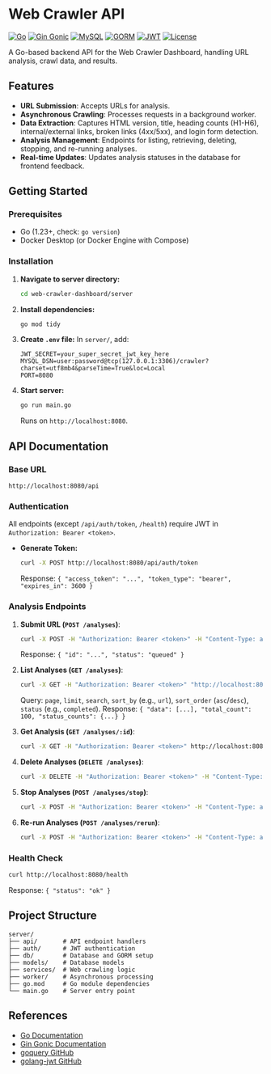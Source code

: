 # Web Crawler API

[![Go](https://img.shields.io/badge/Go-1.23%2B-00ADD8.svg?logo=go&logoColor=white)](https://go.dev/)
[![Gin Gonic](https://img.shields.io/badge/Gin_Gonic-1.10.x-008080.svg?logo=go&logoColor=white)](https://gin-gonic.com/)
[![MySQL](https://img.shields.io/badge/MySQL-8.0-4479A1.svg?logo=mysql&logoColor=white)](https://www.mysql.com/)
[![GORM](https://img.shields.io/badge/ORM-GORM-E91E63.svg?logo=go&logoColor=white)](https://gorm.io/)
[![JWT](https://img.shields.io/badge/Authentication-JWT-yellow.svg)](https://jwt.io/)
[![License](https://img.shields.io/badge/License-MIT-green.svg)](LICENSE)

A Go-based backend API for the Web Crawler Dashboard, handling URL analysis, crawl data, and results.

## Features
- **URL Submission**: Accepts URLs for analysis.
- **Asynchronous Crawling**: Processes requests in a background worker.
- **Data Extraction**: Captures HTML version, title, heading counts (H1-H6), internal/external links, broken links (4xx/5xx), and login form detection.
- **Analysis Management**: Endpoints for listing, retrieving, deleting, stopping, and re-running analyses.
- **Real-time Updates**: Updates analysis statuses in the database for frontend feedback.

## Getting Started

### Prerequisites
- Go (1.23+, check: `go version`)
- Docker Desktop (or Docker Engine with Compose)

### Installation
1. **Navigate to server directory:**
   ```bash
   cd web-crawler-dashboard/server
   ```
2. **Install dependencies:**
   ```bash
   go mod tidy
   ```
3. **Create `.env` file:**
   In `server/`, add:
   ```env
   JWT_SECRET=your_super_secret_jwt_key_here
   MYSQL_DSN=user:password@tcp(127.0.0.1:3306)/crawler?charset=utf8mb4&parseTime=True&loc=Local
   PORT=8080
   ```
4. **Start server:**
   ```bash
   go run main.go
   ```
   Runs on `http://localhost:8080`.

## API Documentation

### Base URL
`http://localhost:8080/api`

### Authentication
All endpoints (except `/api/auth/token`, `/health`) require JWT in `Authorization: Bearer <token>`.

- **Generate Token:**
  ```bash
  curl -X POST http://localhost:8080/api/auth/token
  ```
  Response: `{ "access_token": "...", "token_type": "bearer", "expires_in": 3600 }`

### Analysis Endpoints
1. **Submit URL (`POST /analyses`)**:
   ```bash
   curl -X POST -H "Authorization: Bearer <token>" -H "Content-Type: application/json" -d '{"url":"https://example.com"}' http://localhost:8080/api/analyses
   ```
   Response: `{ "id": "...", "status": "queued" }`

2. **List Analyses (`GET /analyses`)**:
   ```bash
   curl -X GET -H "Authorization: Bearer <token>" "http://localhost:8080/api/analyses?page=1&limit=10&search=example"
   ```
   Query: `page`, `limit`, `search`, `sort_by` (e.g., `url`), `sort_order` (`asc`/`desc`), `status` (e.g., `completed`).
   Response: `{ "data": [...], "total_count": 100, "status_counts": {...} }`

3. **Get Analysis (`GET /analyses/:id`)**:
   ```bash
   curl -X GET -H "Authorization: Bearer <token>" http://localhost:8080/api/analyses/<id>
   ```

4. **Delete Analyses (`DELETE /analyses`)**:
   ```bash
   curl -X DELETE -H "Authorization: Bearer <token>" -H "Content-Type: application/json" -d '{"ids":["id1","id2"]}' http://localhost:8080/api/analyses
   ```

5. **Stop Analyses (`POST /analyses/stop`)**:
   ```bash
   curl -X POST -H "Authorization: Bearer <token>" -H "Content-Type: application/json" -d '{"ids":["id1","id2"]}' http://localhost:8080/api/analyses/stop
   ```

6. **Re-run Analyses (`POST /analyses/rerun`)**:
   ```bash
   curl -X POST -H "Authorization: Bearer <token>" -H "Content-Type: application/json" -d '{"ids":["id1","id2"]}' http://localhost:8080/api/analyses/rerun
   ```

### Health Check
```bash
curl http://localhost:8080/health
```
Response: `{ "status": "ok" }`

## Project Structure
```
server/
├── api/       # API endpoint handlers
├── auth/      # JWT authentication
├── db/        # Database and GORM setup
├── models/    # Database models
├── services/  # Web crawling logic
├── worker/    # Asynchronous processing
├── go.mod     # Go module dependencies
└── main.go    # Server entry point
```

## References
- [Go Documentation](https://go.dev/)
- [Gin Gonic Documentation](https://gin-gonic.com/docs/)
- [goquery GitHub](https://github.com/PuerkitoBio/goquery)
- [golang-jwt GitHub](https://github.com/golang-jwt/jwt)